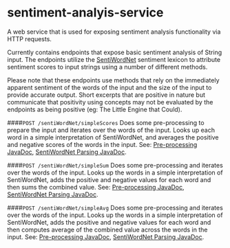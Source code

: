 # sentiment-analyis-service

A web service that is used for exposing sentiment analysis functionality via HTTP requests.

Currently contains endpoints that expose basic sentiment analysis of String input. The endpoints utilize the [SentiWordNet](https://github.com/aesuli/SentiWordNet) sentiment lexicon to attribute sentiment scores to input strings using a number of different methods.

Please note that these endpoints use methods that rely on the immediately apparent sentiment of the words of the input and the size of the input to provide accurate output. Short excerpts that are positive in nature but communicate that positivity using concepts may not be evaluated by the endpoints as being positive (eg: The Little Engine that Could).

####```POST /sentiWordNet/simpleScores```
Does some pre-processing to prepare the input and iterates over the words of the input. Looks up each word in a simple interpretation of SentiWordNet, and averages the positive and negative scores of the words in the input. See: [Pre-processing JavaDoc](https://github.com/matthewjohnson42/sentiment-analysis-service/blob/master/src/main/java/com/matthewjohnson42/sentimentanalysis/controller/SentiWordNetController.java), [SentiWordNet Parsing JavaDoc](https://github.com/matthewjohnson42/sentiment-analysis-service/blob/master/src/main/java/com/matthewjohnson42/sentimentanalysis/util/resourceparsers/SentiWordNetSimpleParser.java).

####```POST /sentiWordNet/simpleSum```
Does some pre-processing and iterates over the words of the input. Looks up the words in a simple interpretation of SentiWordNet, adds the positive and negative values for each word and then sums the combined value. See: [Pre-processing JavaDoc](https://github.com/matthewjohnson42/sentiment-analysis-service/blob/master/src/main/java/com/matthewjohnson42/sentimentanalysis/controller/SentiWordNetController.java), [SentiWordNet Parsing JavaDoc](https://github.com/matthewjohnson42/sentiment-analysis-service/blob/master/src/main/java/com/matthewjohnson42/sentimentanalysis/util/resourceparsers/SentiWordNetSimpleParser.java).

####```POST /sentiWordNet/simpleAvg```
Does some pre-processing and iterates over the words of the input. Looks up the words in a simple interpretation of SentiWordNet, adds the positive and negative values for each word and then computes average of the combined value across the words in the input. See: [Pre-processing JavaDoc](https://github.com/matthewjohnson42/sentiment-analysis-service/blob/master/src/main/java/com/matthewjohnson42/sentimentanalysis/controller/SentiWordNetController.java), [SentiWordNet Parsing JavaDoc](https://github.com/matthewjohnson42/sentiment-analysis-service/blob/master/src/main/java/com/matthewjohnson42/sentimentanalysis/util/resourceparsers/SentiWordNetSimpleParser.java).
